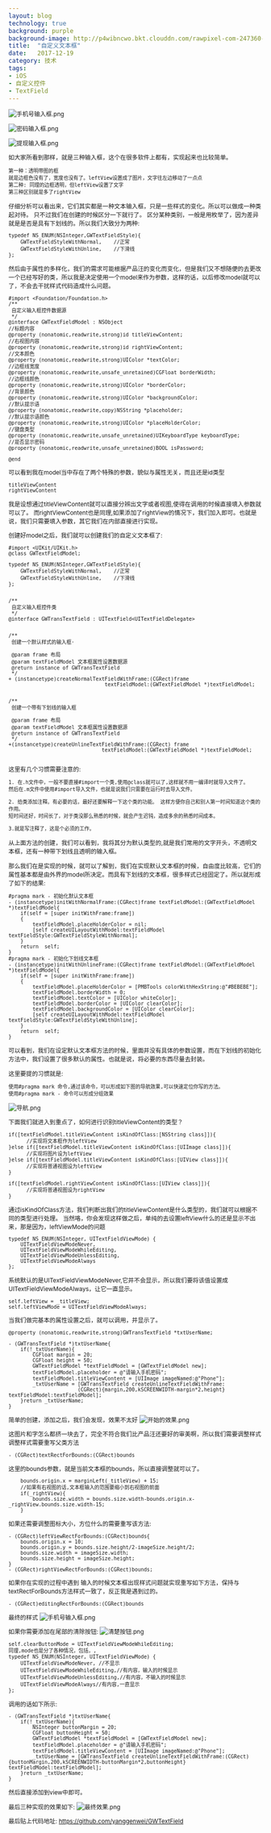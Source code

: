 ```yaml
---
layout: blog
technology: true 
background: purple
background-image: http://p4wibncwo.bkt.clouddn.com/rawpixel-com-247360-unsplash.jpg
title:  "自定义文本框"
date:   2017-12-19
category: 技术
tags:
- iOS
- 自定义控件
- TextField
---
```

<small>


![手机号输入框.png](http://upload-images.jianshu.io/upload_images/1120896-3f3eb9b460072782.png?imageMogr2/auto-orient/strip%7CimageView2/2/w/1240)

![密码输入框.png](http://upload-images.jianshu.io/upload_images/1120896-5fe2e3c203f37546.png?imageMogr2/auto-orient/strip%7CimageView2/2/w/1240)

![提现输入框.png](http://upload-images.jianshu.io/upload_images/1120896-b7da5e5424ed711f.png?imageMogr2/auto-orient/strip%7CimageView2/2/w/1240)


如大家所看到那样，就是三种输入框，这个在很多软件上都有，实现起来也比较简单。
```
第一种：透明带图的框
就是边框色没有了，宽度也没有了。leftView设置成了图片，文字往左边移动了一点点
第二种: 同理的边框透明，但leftView设置了文字
第三种区别就是多了rightView
```
仔细分析可以看出来，它们其实都是一种文本输入框，只是一些样式的变化。所以可以做成一种类起对待。
只不过我们在创建的时候区分一下就行了。
区分某种类别，一般是用枚举了，因为差异就是是否是具有下划线的。所以我们大致分为两种:
```
typedef NS_ENUM(NSInteger,GWTextFieldStyle){
    GWTextFieldStyleWithNormal,    //正常
    GWTextFieldStyleWithUnline,    //下滑线
};
```
然后由于属性的多样化，我们的需求可能根据产品汪的变化而变化，但是我们又不想随便的去更改一个已经写好的类，所以我是决定使用一个model来作为参数，这样的话，以后修改model就可以了，不会去干扰样式代码造成什么问题。
```
#import <Foundation/Foundation.h>
/**
 自定义输入框控件数据源
 */
@interface GWTextFieldModel : NSObject
//标题内容
@property (nonatomic,readwrite,strong)id titleViewContent;
//右视图内容
@property (nonatomic,readwrite,strong)id rightViewContent;
//文本颜色
@property (nonatomic,readwrite,strong)UIColor *textColor;
//边框线宽度
@property (nonatomic,readwrite,unsafe_unretained)CGFloat borderWidth;
//边框线颜色
@property (nonatomic,readwrite,strong)UIColor *borderColor;
//背景颜色
@property (nonatomic,readwrite,strong)UIColor *backgroundColor;
//默认提示语
@property (nonatomic,readwrite,copy)NSString *placeholder;
//默认提示语颜色
@property (nonatomic,readwrite,strong)UIColor *placeHolderColor;
//键盘类型
@property (nonatomic,readwrite,unsafe_unretained)UIKeyboardType keyboardType;
//是否显示密码
@property (nonatomic,readwrite,unsafe_unretained)BOOL isPassword;

@end
```
可以看到我在model当中存在了两个特殊的参数，貌似与属性无关，而且还是id类型
```
titleViewContent
rightViewContent
```
我是设想通过titleViewContent就可以直接分辨出文字或者视图,使得在调用的时候直接填入参数就可以了。
而rightViewContent也是同理,如果添加了rightView的情况下，我们加入即可。也就是说，我们只需要填入参数，其它我们在内部直接进行实现。

创建好model之后，我们就可以创建我们的自定义文本框了:
```
#import <UIKit/UIKit.h>
@class GWTextFieldModel;

typedef NS_ENUM(NSInteger,GWTextFieldStyle){
    GWTextFieldStyleWithNormal,    //正常
    GWTextFieldStyleWithUnline,    //下滑线
};


/**
 自定义输入框控件类
 */
@interface GWTransTextField : UITextField<UITextFieldDelegate>


/**
 创建一个默认样式的输入框·

 @param frame 布局
 @param textFieldModel 文本框属性设置数据源
 @return instance of GWTransTextField
 */
+ (instancetype)createNormalTextFieldWithFrame:(CGRect)frame
                                textFieldModel:(GWTextFieldModel *)textFieldModel;


/**
 创建一个带有下划线的输入框

 @param frame 布局
 @param textFieldModel 文本框属性设置数据源
 @return instance of GWTransTextField
 */
+(instancetype)createUnlineTextFieldWithFrame:(CGRect) frame
                               textFieldModel:(GWTextFieldModel *)textFieldModel;


```
这里有几个习惯需要注意的:
```
1. 在.h文件中，一般不要直接#import一个类,使用@class就可以了,这样就不用一编译时就导入文件了。
然后在.m文件中使用#import导入文件，也就是说我们只需要在运行时去导入文件。

2. 给类添加注释。有必要的话，最好还要解释一下这个类的功能。 这样方便你自己和别人第一时间知道这个类的作用。
短时间还好，时间长了，对于类没那么熟悉的时候，就会产生迟钝，造成多余的熟悉时间成本。

3.就是写注释了，这是个必须的工作。
```
从上面方法的创建，我们可以看到，我将其分为默认类型的,就是我们常用的文字开头，不透明文本框，还有一种带下划线且透明的输入框。

那么我们在是实现的时候，就可以了解到，我们在实现默认文本框的时候，自由度比较高，它们的属性基本都是由外界的model所决定。而具有下划线的文本框，很多样式已经固定了。所以就形成了如下的结果:
```
#pragma mark - 初始化默认文本框
- (instancetype)initWithNormalFrame:(CGRect)frame textFieldModel:(GWTextFieldModel *)textFieldModel{
    if(self = [super initWithFrame:frame])
    {
        textFieldModel.placeHolderColor = nil;
        [self createUILayoutWithModel:textFieldModel textFieldStyle:GWTextFieldStyleWithNormal];
    }
    return  self;
}
#pragma mark - 初始化下划线文本框
- (instancetype)initWithUnlineFrame:(CGRect)frame textFieldModel:(GWTextFieldModel *)textFieldModel{
    if(self = [super initWithFrame:frame])
    {
        textFieldModel.placeHolderColor = [PMBTools colorWithHexString:@"#BEBEBE"];
        textFieldModel.borderWidth = 0;
        textFieldModel.textColor = [UIColor whiteColor];
        textFieldModel.borderColor = [UIColor clearColor];
        textFieldModel.backgroundColor = [UIColor clearColor];
        [self createUILayoutWithModel:textFieldModel textFieldStyle:GWTextFieldStyleWithUnline];
    }
    return  self;
}
```
可以看到，我们在设定默认文本框方法的时候，里面并没有具体的参数设置，而在下划线的初始化方法中，我们设置了很多默认的属性。也就是说，将必要的东西尽量去封装。

这里要提的习惯就是:
```
使用#pragma mark 命令,通过该命令，可以形成如下图的导航效果,可以快速定位你写的方法。
使用#pragma mark - 命令可以形成分组效果
```
![导航.png](http://upload-images.jianshu.io/upload_images/1120896-37eee664eabd9540.png?imageMogr2/auto-orient/strip%7CimageView2/2/w/300)

下面我们就进入到重点了，如何进行识别titleViewContent的类型？
```
if([textFieldModel.titleViewContent isKindOfClass:[NSString class]]){
      //实现将文本框作为leftView
}else if([textFieldModel.titleViewContent isKindOfClass:[UIImage class]]){
      //实现将图片设为leftView
}else if([textFieldModel.titleViewContent isKindOfClass:[UIView class]]){
      //实现将普通视图设为leftView
}

if([textFieldModel.rightViewContent isKindOfClass:[UIView class]]){
      //实现将普通视图设为rightView
}
```

通过isKindOfClass方法，我们判断出我们的titleViewContent是什么类型的，我们就可以根据不同的类型进行处理。
当然咯，你会发现这样做之后，单纯的去设置leftView什么的还是显示不出来，那是因为，leftViewMode的问题
```
typedef NS_ENUM(NSInteger, UITextFieldViewMode) {
    UITextFieldViewModeNever,
    UITextFieldViewModeWhileEditing,
    UITextFieldViewModeUnlessEditing,
    UITextFieldViewModeAlways
};
```
系统默认的是UITextFieldViewModeNever,它并不会显示，所以我们要将该值设置成UITextFieldViewModeAlways，让它一直显示。
```
self.leftView = _titleView;
self.leftViewMode = UITextFieldViewModeAlways;
```
当我们做完基本的属性设置之后，就可以调用，并显示了。
```
@property (nonatomic,readwrite,strong)GWTransTextField *txtUserName;

- (GWTransTextField *)txtUserName{
    if(!_txtUserName){
        CGFloat margin = 20;
        CGFloat height = 50;
        GWTextFieldModel *textFieldModel = [GWTextFieldModel new];
        textFieldModel.placeholder = @"请输入手机密码";
        textFieldModel.titleViewContent = [UIImage imageNamed:@"Phone"];
        _txtUserName = [GWTransTextField createUnlineTextFieldWithFrame:
                       (CGRect){margin,200,kSCREENWIDTH-margin*2,height} textFieldModel:textFieldModel];
    }return _txtUserName;
}
```

简单的创建，添加之后，我们会发现，效果不太好
![开始的效果.png](http://upload-images.jianshu.io/upload_images/1120896-a491b30dc507d01b.png?imageMogr2/auto-orient/strip%7CimageView2/2/w/1240)


这图片和字怎么都挤一块去了，完全不符合我们比产品汪还要好的审美啊，所以我们需要调整样式
调整样式需要重写父类方法
```
- (CGRect)textRectForBounds:(CGRect)bounds
```
这里的bounds参数，就是当前文本框的bounds，所以直接调整就可以了。
```
    bounds.origin.x = marginLeft(_titleView) + 15;
    //如果有右视图的话,文本框输入的范围要缩小到右视图的前面
    if(_rightView){
        bounds.size.width = bounds.size.width-bounds.origin.x-_rightView.bounds.size.width-15;
    }
```
如果还需要调整图标大小，方位什么的需要重写该方法:
```
- (CGRect)leftViewRectForBounds:(CGRect)bounds{
    bounds.origin.x = 10;
    bounds.origin.y = bounds.size.height/2-imageSize.height/2;
    bounds.size.width = imageSize.width;
    bounds.size.height = imageSize.height;
}
- (CGRect)rightViewRectForBounds:(CGRect)bounds;
```
如果你在实现的过程中遇到 输入的时候文本框出现样式问题就实现重写如下方法，保持与textRectForBounds方法样式一致了，反正我是遇到过的。
```
- (CGRect)editingRectForBounds:(CGRect)bounds
```
最终的样式
![手机号输入框.png](http://upload-images.jianshu.io/upload_images/1120896-87cf4edebbf8b40b.png?imageMogr2/auto-orient/strip%7CimageView2/2/w/1240)


如果你需要添加在尾部的清除按钮:
![清楚按钮.png](http://upload-images.jianshu.io/upload_images/1120896-f35bd31a5bd32d1d.png?imageMogr2/auto-orient/strip%7CimageView2/2/w/1240)


```
self.clearButtonMode = UITextFieldViewModeWhileEditing;
同理,mode也是分了各种情况，包括，, 
typedef NS_ENUM(NSInteger, UITextFieldViewMode) {
    UITextFieldViewModeNever, //不显示
    UITextFieldViewModeWhileEditing,//有内容，输入的时候显示
    UITextFieldViewModeUnlessEditing,//有内容，不输入的时候显示
    UITextFieldViewModeAlways//有内容,一直显示
};
```

调用的话如下所示:
```
- (GWTransTextField *)txtUserName{
    if(!_txtUserName){
        NSInteger buttonMargin = 20;
        CGFloat buttonHeight = 50;
        GWTextFieldModel *textFieldModel = [GWTextFieldModel new];
        textFieldModel.placeholder = @"请输入手机密码";
        textFieldModel.titleViewContent = [UIImage imageNamed:@"Phone"];
        _txtUserName = [GWTransTextField createUnlineTextFieldWithFrame:(CGRect){buttonMargin,200,kSCREENWIDTH-buttonMargin*2,buttonHeight} textFieldModel:textFieldModel];
    }return _txtUserName;
}
```

然后直接添加到view中即可。

最后三种实现的效果如下:
![最终效果.png](http://upload-images.jianshu.io/upload_images/1120896-f184c7d7023bb148.png?imageMogr2/auto-orient/strip%7CimageView2/2/w/1240)


最后贴上代码地址:
https://github.com/yanggenwei/GWTextField

</small>


